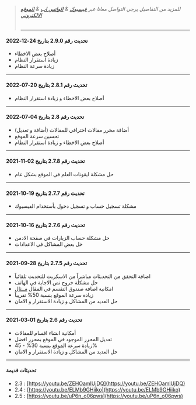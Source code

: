 >###### للمزيد من التفاصيل يرجي التواصل معانا عبر [فيسبوك](https://facebook.com/OfficialEgyWeb) & [الواتس اب](https://wa.me/201141173045) & [الموقع الالكتروني](https://egyweb.info)
>
><hr>

#### تحديث رقم 2.9.0 بتاريخ 24-12-2022
* أصلاح بعض الاخطاء
* زيادة استقرار النظام
* زيادة سرعة النظام
<hr>

#### تحديث رقم 2.8.1 بتاريخ 20-07-2022
* أصلاح بعض الاخطاء و زيادة استقرار النظام
<hr>

 #### تحديث رقم 2.8 بتاريخ 04-07-2022
 * أضافة محرر مقالات احترافي للمقالات (أضافة و تعديل)
 * تحسين سرعة الموقع
 * أصلاح بعض الاخطاء و زيادة استقرار النظام
<hr>

#### تحديث رقم 2.7.8 بتاريخ 02-11-2021
* حل مشكلة ايقونات العلم في الموقع بشكل عام

<hr>

#### تحديث رقم 2.7.7 بتاريخ 19-10-2021
* مشكلة تسجيل حساب و تسجيل دخول بأستخدام الفيسبوك

<hr>

#### تحديث رقم 2.7.6 بتاريخ 16-10-2021
* حل مشكلة حساب الزيارات في صفحة الادمن
* حل بعض المشاكل في الاعدادات

<hr>

#### تحديث رقم 2.7.5 بتاريخ 28-09-2021
* اضافة التحقق من التحديثات مباشراً من الاسكربت للتحديث تلقائياً
* حل مشكلة خروج نص الاجابة في الهاتف
* امكانية اضافة صندوق التقسم في المقال [مــثال](https://prnt.sc/1u1hhm7)
* زيادة سرعة الموقع بنسبة 50% تقريباً
* حل العديد من المشاكل و زيادة الاستقرار و الامان

<hr>

#### تحديث رقم 2.6 بتاريخ 01-03-2021
*  أمكانية انشاء اقسام للمقالات
* تعديل المحرر الموجود في الموقع بمحرر افضل
* زيادة سرعة الموقع بنسبة 30% - 45%
* حل العديد من المشاكل و زيادة الاستقرار و الامان

<hr>

#### تحديثات قديمة

* 2.3 : [https://youtu.be/ZEHOamlUjDQ](https://youtu.be/ZEHOamlUjDQ)
* 2.4 : [https://youtu.be/ELMb9GHiiko](https://youtu.be/ELMb9GHiiko)
* 2.5 : [https://youtu.be/uP6n_o06pws](https://youtu.be/uP6n_o06pws)